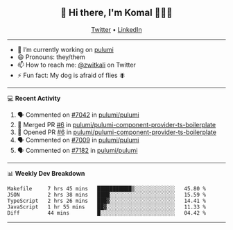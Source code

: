 <h2 align="center"> 👋 Hi there, I'm Komal 🧑🏾‍💻 </h2>
<p align="center">
    <a href="https://twitter.com/zwitkali">Twitter</a> •
    <a href="https://www.linkedin.com/in/komal-ali/">LinkedIn</a>
</p>

--------

- 🔭 I’m currently working on [pulumi](https://github.com/pulumi/pulumi)
- 😄 Pronouns: they/them
- 📫 How to reach me: [@zwitkali](https://twitter.com/zwitkali) on Twitter
- ⚡ Fun fact: My dog is afraid of flies 🪰

--------
💻 **Recent Activity**

<!--START_SECTION:activity-->
1. 🗣 Commented on [#7042](https://github.com/pulumi/pulumi/issues/7042) in [pulumi/pulumi](https://github.com/pulumi/pulumi)
2. 🎉 Merged PR [#6](https://github.com/pulumi/pulumi-component-provider-ts-boilerplate/pull/6) in [pulumi/pulumi-component-provider-ts-boilerplate](https://github.com/pulumi/pulumi-component-provider-ts-boilerplate)
3. 💪 Opened PR [#6](https://github.com/pulumi/pulumi-component-provider-ts-boilerplate/pull/6) in [pulumi/pulumi-component-provider-ts-boilerplate](https://github.com/pulumi/pulumi-component-provider-ts-boilerplate)
4. 🗣 Commented on [#7009](https://github.com/pulumi/pulumi/issues/7009) in [pulumi/pulumi](https://github.com/pulumi/pulumi)
5. 🗣 Commented on [#7182](https://github.com/pulumi/pulumi/issues/7182) in [pulumi/pulumi](https://github.com/pulumi/pulumi)
<!--END_SECTION:activity-->

--------

📊 **Weekly Dev Breakdown**
<!--START_SECTION:waka-->
```text
Makefile     7 hrs 45 mins   ███████████▒░░░░░░░░░░░░░   45.80 % 
JSON         2 hrs 38 mins   ████░░░░░░░░░░░░░░░░░░░░░   15.59 % 
TypeScript   2 hrs 26 mins   ███▓░░░░░░░░░░░░░░░░░░░░░   14.41 % 
JavaScript   1 hr 55 mins    ██▓░░░░░░░░░░░░░░░░░░░░░░   11.33 % 
Diff         44 mins         █░░░░░░░░░░░░░░░░░░░░░░░░   04.42 % 
```
<!--END_SECTION:waka-->

--------